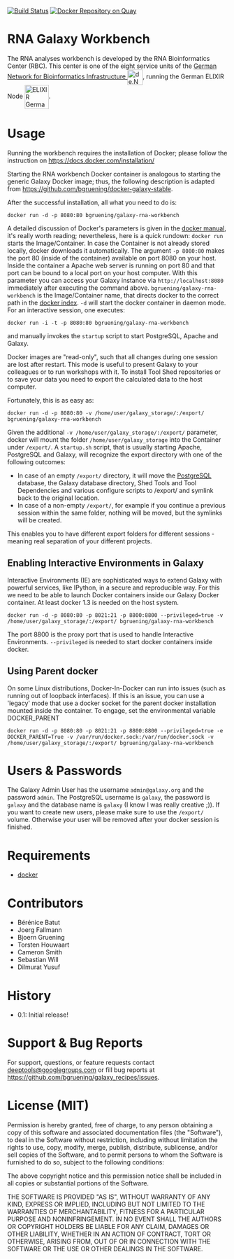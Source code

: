 [![Build Status](https://travis-ci.org/bgruening/galaxy-rna-workbench.svg?branch=master)](https://travis-ci.org/bgruening/galaxy-rna-workbench)
[![Docker Repository on Quay](https://quay.io/repository/bgruening/galaxy-rna-workbench/status "Docker Repository on Quay")](https://quay.io/repository/bgruening/galaxy-rna-workbench)

RNA Galaxy Workbench
====================

The RNA analyses workbench is developed by the RNA Bioinformatics
Center (RBC). This center is one of the eight service units of the
[German Network for Bioinformatics Infrastructure <img
src="Logos/deNBI_logo.jpg" height="35px" alt="de.NBI"
valign="middle">](http://www.denbi.de/), running the German ELIXIR Node [<img
src="Logos/elixir_germany.png" height="55px" alt="ELIXIR Germany"
valign="middle">](https://www.elixir-europe.org/).





Usage
=====

Running the workbench requires the installation of Docker; please follow the instruction on https://docs.docker.com/installation/

Starting the RNA workbench Docker container is analogous to starting
the generic Galaxy Docker image; thus, the following description is
adapted from <https://github.com/bgruening/docker-galaxy-stable>.

After the successful installation, all what you need to do is:

``docker run -d -p 8080:80 bgruening/galaxy-rna-workbench``

A detailed discussion of Docker's parameters is given in the [docker manual](http://docs.docker.io/), it's really worth reading; nevertheless, here is a quick rundown: ``docker run`` starts the Image/Container. In case the Container is not already stored locally, docker downloads it automatically. The argument ``-p 8080:80`` makes the port 80 (inside of the container) available on port 8080 on your host. Inside the container a Apache web server is running on port 80 and that port can be bound to a local port on your host computer. With this parameter you can access your Galaxy instance via ``http://localhost:8080`` immediately after executing the command above. ``bgruening/galaxy-rna-workbench`` is the Image/Container name, that directs docker to the correct path in the [docker index](https://index.docker.io/u/bgruening/galaxy-rna-workbench/). ``-d`` will start the docker container in daemon mode. For an interactive session, one executes:

``docker run -i -t -p 8080:80 bgruening/galaxy-rna-workbench``

and manually invokes the ``` startup ``` script to start PostgreSQL, Apache and Galaxy.

Docker images are "read-only", such that all changes during one session are lost after restart. This mode is useful to present Galaxy to your colleagues or to run workshops with it. To install Tool Shed repositories or to save your data you need to export the calculated data to the host computer.

Fortunately, this is as easy as:

``docker run -d -p 8080:80 -v /home/user/galaxy_storage/:/export/ bgruening/galaxy-rna-workbench``

Given the additional ``-v /home/user/galaxy_storage/:/export/`` parameter, docker will mount the folder ``/home/user/galaxy_storage`` into the Container under ``/export/``. A ``startup.sh`` script, that is usually starting Apache, PostgreSQL and Galaxy, will recognize the export directory with one of the following outcomes:

  - In case of an empty ``/export/`` directory, it will move the [PostgreSQL](http://www.postgresql.org/) database, the Galaxy database directory, Shed Tools and Tool Dependencies and various configure scripts to /export/ and symlink back to the original location.
  - In case of a non-empty ``/export/``, for example if you continue a previous session within the same folder, nothing will be moved, but the symlinks will be created.

This enables you to have different export folders for different sessions - meaning real separation of your different projects.


Enabling Interactive Environments in Galaxy
-------------------------------------------

Interactive Environments (IE) are sophisticated ways to extend Galaxy with powerful services, like IPython, in a secure and reproducible way.
For this we need to be able to launch Docker containers inside our Galaxy Docker container. At least docker 1.3 is needed on the host system.

``docker run -d -p 8080:80 -p 8021:21 -p 8800:8800 --privileged=true -v /home/user/galaxy_storage/:/export/ bgruening/galaxy-rna-workbench``

The port 8800 is the proxy port that is used to handle Interactive Environments. ``--privileged`` is needed to start docker containers inside docker.

Using Parent docker
-------------------
On some Linux distributions, Docker-In-Docker can run into issues (such as running out of loopback interfaces). If this is an issue,
you can use a 'legacy' mode that use a docker socket for the parent docker installation mounted inside the container. To engage, set the
environmental variable DOCKER_PARENT

``docker run -d -p 8080:80 -p 8021:21 -p 8800:8800 --privileged=true -e DOCKER_PARENT=True -v /var/run/docker.sock:/var/run/docker.sock -v /home/user/galaxy_storage/:/export/ bgruening/galaxy-rna-workbench``



Users & Passwords
================

The Galaxy Admin User has the username ``admin@galaxy.org`` and the password ``admin``.
The PostgreSQL username is ``galaxy``, the password is ``galaxy`` and the database name is ``galaxy`` (I know I was really creative ;)).
If you want to create new users, please make sure to use the ``/export/`` volume. Otherwise your user will be removed after your docker session is finished.


Requirements
============

- [docker](https://docs.docker.com/installation/)


Contributors
============

 - Bérénice Batut
 - Joerg Fallmann
 - Bjoern Gruening
 - Torsten Houwaart
 - Cameron Smith
 - Sebastian Will
 - Dilmurat Yusuf

History
=======

 - 0.1: Initial release!


Support & Bug Reports
=====================

For support, questions, or feature requests contact deeptools@googlegroups.com or fill bug reports at https://github.com/bgruening/galaxy_recipes/issues.



License (MIT)
=============

Permission is hereby granted, free of charge, to any person obtaining a copy
of this software and associated documentation files (the "Software"), to deal
in the Software without restriction, including without limitation the rights
to use, copy, modify, merge, publish, distribute, sublicense, and/or sell
copies of the Software, and to permit persons to whom the Software is
furnished to do so, subject to the following conditions:

The above copyright notice and this permission notice shall be included in
all copies or substantial portions of the Software.

THE SOFTWARE IS PROVIDED "AS IS", WITHOUT WARRANTY OF ANY KIND, EXPRESS OR
IMPLIED, INCLUDING BUT NOT LIMITED TO THE WARRANTIES OF MERCHANTABILITY,
FITNESS FOR A PARTICULAR PURPOSE AND NONINFRINGEMENT. IN NO EVENT SHALL THE
AUTHORS OR COPYRIGHT HOLDERS BE LIABLE FOR ANY CLAIM, DAMAGES OR OTHER
LIABILITY, WHETHER IN AN ACTION OF CONTRACT, TORT OR OTHERWISE, ARISING FROM,
OUT OF OR IN CONNECTION WITH THE SOFTWARE OR THE USE OR OTHER DEALINGS IN
THE SOFTWARE.
